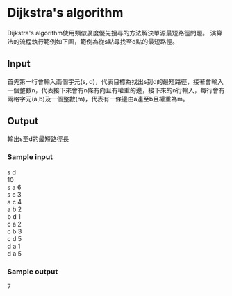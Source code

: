 # Dijkstra's algorithm
Dijkstra's algorithm使用類似廣度優先搜尋的方法解決單源最短路徑問題。
演算法的流程執行範例如下圖，範例為從s點尋找至d點的最短路徑。
 
## Input
首先第一行會輸入兩個字元(s, d)，代表目標為找出s到d的最短路徑，接著會輸入一個整數n，代表接下來會有n條有向且有權重的邊，接下來的n行輸入，每行會有兩格字元(a,b)及一個整數(m)，代表有一條邊由a連至b且權重為m。
## Output
輸出s至d的最短路徑長
### Sample input
s d  
10  
s a 6  
s c 3  
a c 4  
a b 2  
b d 1  
c a 2  
c b 3  
c d 5  
d a 1  
d a 5
### Sample output
7

